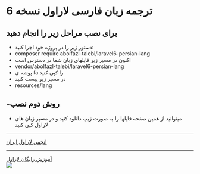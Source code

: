 # ترجمه زبان فارسی لاراول نسخه 6
## برای نصب مراحل زیر را انجام دهید
* دستور زیر را در پروژه خود اجرا کنید:
* composer require abolfazl-talebi/laravel6-persian-lang
* اکنون در مسیر زیر فایلهای زبان شما در دسترس است
* vendor/abolfazl-talebi/laravel6-persian-lang
* پوشه ی fa را کپی کنید
* در مسیر زیر پیست کنید
* resources/lang

## -روش دوم نصب
* میتوانید از همین صفحه فایلها را به صورت زیپ دانلود کنید و در مسیر زبان های لاراول کپی کنید
<hr><a href="http://laravelforum.ir"  target="_blank">انجمن لاراول ایران</a>
<hr><a href="http://www.alefyar.com/laravel-tutorial" target="_blank">آموزش رایگان لاراول</a>
<br><a href="http://www.alefyar.com/laravel-tutorial" target="_blank"><img src="http://www.alefyar.com/media/k2/items/cache/2a14beb1aee2d71c6fecb12f25c690f7_S.jpg"></a>
